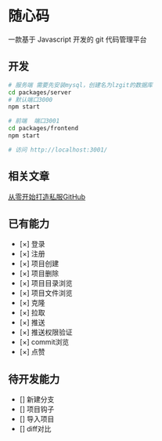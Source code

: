 # 随心码
一款基于 Javascript 开发的 git 代码管理平台
## 开发
```bash
# 服务端 需要先安装mysql，创建名为lzgit的数据库
cd packages/server
# 默认端口3000
npm start

# 前端  端口3001
cd packages/frontend
npm start

# 访问 http://localhost:3001/

```

## 相关文章
[从零开始打造私服GitHub](https://juejin.cn/post/7080945269008760846)

## 已有能力
- [×] 登录
- [×] 注册
- [×] 项目创建
- [×] 项目删除
- [×] 项目目录浏览
- [×] 项目文件浏览
- [×] 克隆
- [×] 拉取
- [×] 推送
- [×] 推送权限验证
- [×] commit浏览
- [×] 点赞

## 待开发能力
- [] 新建分支
- [] 项目钩子
- [] 导入项目
- [] diff对比

